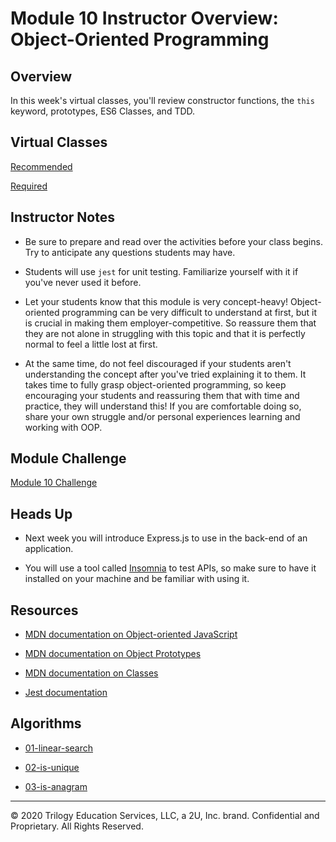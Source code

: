 # Module 10 Instructor Overview: Object-Oriented Programming

## Overview

In this week's virtual classes, you'll review constructor functions, the `this` keyword, prototypes, ES6 Classes, and TDD.

## Virtual Classes

[Recommended](./10.1-RECOMMENDED.md)

[Required](./10.2-REQUIRED.md)

## Instructor Notes

* Be sure to prepare and read over the activities before your class begins. Try to anticipate any questions students may have.

* Students will use `jest` for unit testing. Familiarize yourself with it if you've never used it before.

* Let your students know that this module is very concept-heavy! Object-oriented programming can be very difficult to understand at first, but it is crucial in making them employer-competitive. So reassure them that they are not alone in struggling with this topic and that it is perfectly normal to feel a little lost at first. 

* At the same time, do not feel discouraged if your students aren't understanding the concept after you've tried explaining it to them. It takes time to fully grasp object-oriented programming, so keep encouraging your students and reassuring them that with time and practice, they will understand this! If you are comfortable doing so, share your own struggle and/or personal experiences learning and working with OOP.

## Module Challenge

[Module 10 Challenge](../../01-Class-Content/10-OOP/02-Challenge)

## Heads Up

* Next week you will introduce Express.js to use in the back-end of an application. 

* You will use a tool called [Insomnia](https://insomnia.rest/) to test APIs, so make sure to have it installed on your machine and be familiar with using it. 

## Resources

* [MDN documentation on Object-oriented JavaScript](https://developer.mozilla.org/en-US/docs/Learn/JavaScript/Objects/Object-oriented_JS)

* [MDN documentation on Object Prototypes](https://developer.mozilla.org/en-US/docs/Learn/JavaScript/Objects/Object_prototypes)

* [MDN documentation on Classes](https://developer.mozilla.org/en-US/docs/Web/JavaScript/Reference/Classes)

* [Jest documentation](https://jestjs.io/docs/en/using-matchers)

## Algorithms

* [01-linear-search](../../01-Class-Content/10-OOP/03-Algorithms/01-linear-search)

* [02-is-unique](../../01-Class-Content/10-OOP/03-Algorithms/02-is-unique)

* [03-is-anagram](../../01-Class-Content/10-OOP/03-Algorithms/03-is-anagram)

---
© 2020 Trilogy Education Services, LLC, a 2U, Inc. brand.  Confidential and Proprietary.  All Rights Reserved.